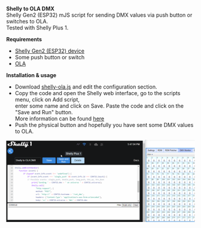 **Shelly to OLA DMX**  
Shelly Gen2 (ESP32) mJS script for sending DMX values via push button or switches to OLA.  
Tested with Shelly Plus 1.  

**Requirements**  

* [Shelly Gen2 (ESP32) device](https://shelly.cloud/)
* Some push button or switch
* [OLA](https://www.openlighting.org/ola/)

**Installation & usage**  

* Download [shelly-ola.js](shelly-ola.js) and edit the configuration section.  
* Copy the code and open the Shelly web interface, go to the scripts menu, click on Add script,  
enter some name and click on Save. Paste the code and click on the "Save and Run" button.  
More information can be found [here](https://shelly-api-docs.shelly.cloud/gen2/Scripts/Tutorial/)
* Push the physical button and hopefully you have sent some DMX values to OLA.    
    
    
![Shelly to OLA](https://github.com/gobo-ws/shelly-ola/blob/main/shelly-to-ola.gif?raw=true)  
